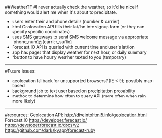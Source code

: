 ##WeatherTF
#I never actually check the weather, so it'd be nice if something would alert me when it's about to precipitate.

- users enter their and phone details (number & carrier)
- html Geolocation API fills their lat/lon into signup form (or they can specify specific coordinates)
- uses SMS gateways to send SMS welcome message via appropriate [phone_num]@[carrier_suffix]
- Forecast.IO API is queried with current time and user's lat/lon
- app has pages that display weather for next hour, or daily summary
- *button to have hourly weather texted to you (temporary)

-----------------
#Future issues:
- geolocation fallback for unsupported browsers? (IE < 9); possibly map-based
- background job to text user based on precipitation probability
- method to determine how often to query API (more often when rain more likely)

------------
#resources:
Geolocation API:
http://diveintohtml5.info/geolocation.html
Forecast.IO
https://developer.forecast.io/
https://developer.forecast.io/docs/v2
https://github.com/darkskyapp/forecast-ruby
